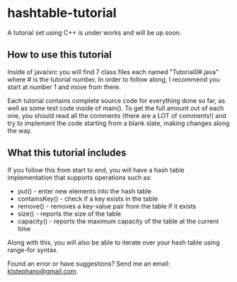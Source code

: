 # hashtable-tutorial

A tutorial set using C++ is under works and will be up soon.

## How to use this tutorial
Inside of java/src you will find 7 class files each named "Tutorial0#.java" where # is the tutorial number. In order to follow along, I recommend you start at number 1 and move from there.

Each tutorial contains complete source code for everything done so far, as well as some test code inside of main(). To get the full amount out of each one, you should read all the comments (there are a LOT of comments!) and try to implement the code starting from a blank slate, making changes along the way.

## What this tutorial includes
If you follow this from start to end, you will have a hash table implementation that supports operations such as:

* put() - enter new elements into the hash table
* containsKey() - check if a key exists in the table
* remove() - removes a key-value pair from the table if it exists
* size() - reports the size of the table
* capacity() - reports the maximum capacity of the table at the current time

Along with this, you will also be able to iterate over your hash table using range-for syntax.

Found an error or have suggestions? Send me an email: ktstephano@gmail.com.
